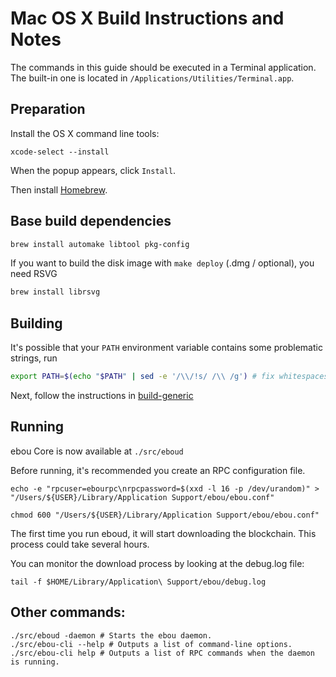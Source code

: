 Mac OS X Build Instructions and Notes
====================================
The commands in this guide should be executed in a Terminal application.
The built-in one is located in `/Applications/Utilities/Terminal.app`.

Preparation
-----------
Install the OS X command line tools:

`xcode-select --install`

When the popup appears, click `Install`.

Then install [Homebrew](https://brew.sh).

Base build dependencies
-----------------------

```bash
brew install automake libtool pkg-config
```

If you want to build the disk image with `make deploy` (.dmg / optional), you need RSVG
```bash
brew install librsvg
```

Building
--------

It's possible that your `PATH` environment variable contains some problematic strings, run
```bash
export PATH=$(echo "$PATH" | sed -e '/\\/!s/ /\\ /g') # fix whitespaces
```

Next, follow the instructions in [build-generic](build-generic.md)

Running
-------

ebou Core is now available at `./src/eboud`

Before running, it's recommended you create an RPC configuration file.

    echo -e "rpcuser=ebourpc\nrpcpassword=$(xxd -l 16 -p /dev/urandom)" > "/Users/${USER}/Library/Application Support/ebou/ebou.conf"

    chmod 600 "/Users/${USER}/Library/Application Support/ebou/ebou.conf"

The first time you run eboud, it will start downloading the blockchain. This process could take several hours.

You can monitor the download process by looking at the debug.log file:

    tail -f $HOME/Library/Application\ Support/ebou/debug.log

Other commands:
-------

    ./src/eboud -daemon # Starts the ebou daemon.
    ./src/ebou-cli --help # Outputs a list of command-line options.
    ./src/ebou-cli help # Outputs a list of RPC commands when the daemon is running.
